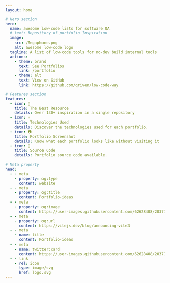 ```yaml
---
layout: home

# Hero section
hero:
  name: awesome low-code lists for software QA
  # text: Repository of portfolio Inspiration
  image:
    src: /Megaphone.png
    alt: awesome low-code logo
  tagline: A list of low-code tools for no-dev build internal tools
  actions:
    - theme: brand
      text: See Portfolios
      link: /portfolio
    - theme: alt
      text: View on GitHub
      link: https://github.com/qriven/low-code-way

# Features section
features:
  - icon: 💜
    title: The Best Resource
    details: Over 130+ inspiration in a single repository
  - icon: ⚛️
    title: Technologies Used
    details: Discover the technologies used for each portfolio.
  - icon: 📷
    title: Portfolio Screenshot
    details: Know what each portfolio looks like without visiting it
  - icon: 🥑
    title: Source Code
    details: Portfolio source code available.

# Meta property
head:
  - - meta
    - property: og:type
      content: website
  - - meta
    - property: og:title
      content: Portfolio-ideas
  - - meta
    - property: og:image
      content: https://user-images.githubusercontent.com/62628408/203779311-949cf214-92a7-4900-b997-55595fd12316.png
  - - meta
    - property: og:url
      content: https://vitejs.dev/blog/announcing-vite3
  - - meta
    - name: title
      content: Portfolio-ideas
  - - meta
    - name: twitter:card
      content: https://user-images.githubusercontent.com/62628408/203779311-949cf214-92a7-4900-b997-55595fd12316.png
  - - link
    - rel: icon
      type: image/svg
      href: logo.svg
---
```

